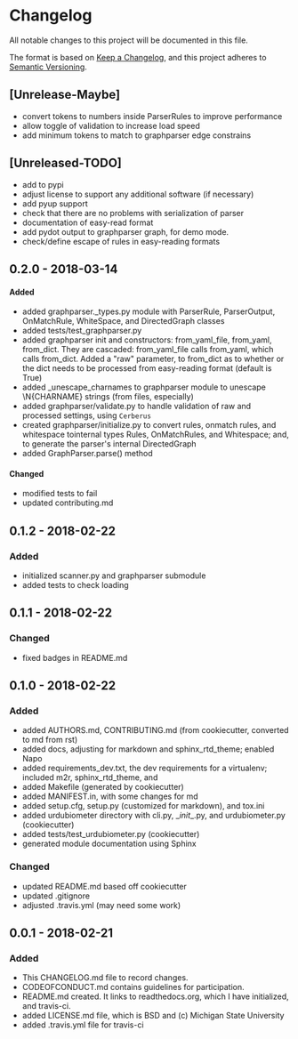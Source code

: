 # Changelog
All notable changes to this project will be documented in this file.

The format is based on [Keep a Changelog](http://keepachangelog.com/en/1.0.0/),
and this project adheres to [Semantic Versioning](http://semver.org/spec/v2.0.0.html).

## [Unrelease-Maybe]
- convert tokens to numbers inside ParserRules to improve performance
- allow toggle of validation to increase load speed
- add minimum tokens to match to graphparser edge constrains

## [Unreleased-TODO]
- add to pypi
- adjust license to support any additional software (if necessary)
- add pyup support
- check that there are no problems with serialization of parser
- documentation of easy-read format
- add pydot output to graphparser graph, for demo mode.
- check/define escape of rules in easy-reading formats

## 0.2.0 - 2018-03-14
#### Added

- added graphparser._types.py module with ParserRule, ParserOutput,
  OnMatchRule, WhiteSpace, and DirectedGraph classes
- added tests/test_graphparser.py
- added graphparser init and constructors: from_yaml_file, from_yaml,
  from_dict. They are cascaded: from_yaml_file calls from_yaml, which calls
  from_dict. Added a "raw" parameter, to from_dict as to whether or the dict
  needs to be processed from easy-reading format (default is True)
- added _unescape_charnames to graphparser module to unescape \\N{CHARNAME}
  strings (from files, especially)
- added graphparser/validate.py to handle validation of raw and
  processed settings, using `Cerberus`
- created graphparser/initialize.py to convert rules, onmatch rules, and
  whitespace tointernal types Rules, OnMatchRules, and Whitespace;
  and, to generate the parser's internal DirectedGraph
- added GraphParser.parse() method

#### Changed
- modified tests to fail
- updated contributing.md

## 0.1.2 - 2018-02-22
### Added
- initialized scanner.py and graphparser submodule
- added tests to check loading

## 0.1.1 - 2018-02-22
### Changed
- fixed badges in README.md

## 0.1.0 - 2018-02-22
### Added
- added AUTHORS.md, CONTRIBUTING.md (from cookiecutter, converted to md from rst)
- added docs, adjusting for markdown and sphinx_rtd_theme; enabled Napo
- added requirements_dev.txt, the dev requirements for a virtualenv; included m2r, sphinx_rtd_theme, and
- added Makefile (generated by cookiecutter)
- added MANIFEST.in, with some changes for md
- added setup.cfg, setup.py (customized for markdown), and tox.ini
- added urdubiometer directory with cli.py, \__init__.py, and urdubiometer.py (cookiecutter)
- added tests/test_urdubiometer.py (cookiecutter)
- generated module documentation using Sphinx

### Changed
- updated README.md based off cookiecutter
- updated .gitignore
- adjusted .travis.yml (may need some work)

## 0.0.1 - 2018-02-21
### Added
- This CHANGELOG.md file to record changes.
- CODEOFCONDUCT.md contains guidelines for participation.
- README.md created. It links to readthedocs.org, which I have initialized,
  and travis-ci.
- added LICENSE.md file, which is BSD and (c) Michigan State University
- added .travis.yml file for travis-ci
